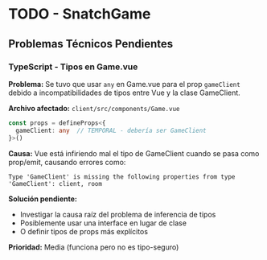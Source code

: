 # TODO - SnatchGame

## Problemas Técnicos Pendientes

### TypeScript - Tipos en Game.vue
**Problema:** Se tuvo que usar `any` en Game.vue para el prop `gameClient` debido a incompatibilidades de tipos entre Vue y la clase GameClient.

**Archivo afectado:** `client/src/components/Game.vue`
```typescript
const props = defineProps<{
  gameClient: any  // TEMPORAL - debería ser GameClient
}>()
```

**Causa:** Vue está infiriendo mal el tipo de GameClient cuando se pasa como prop/emit, causando errores como:
```
Type 'GameClient' is missing the following properties from type 'GameClient': client, room
```

**Solución pendiente:** 
- Investigar la causa raíz del problema de inferencia de tipos
- Posiblemente usar una interface en lugar de clase
- O definir tipos de props más explícitos

**Prioridad:** Media (funciona pero no es tipo-seguro)